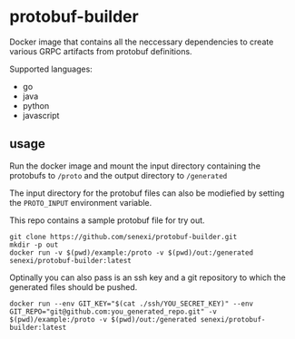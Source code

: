 # protobuf-builder

Docker image that contains all the neccessary dependencies to create various GRPC artifacts 
from protobuf definitions.

Supported languages:
- go
- java
- python
- javascript
 
## usage

Run the docker image and mount the input directory containing the protobufs to `/proto` and the 
output directory to `/generated` 

The input directory for the protobuf files can also be modiefied by setting the `PROTO_INPUT` environment variable.

This repo contains a sample protobuf file for try out.

```
git clone https://github.com/senexi/protobuf-builder.git 
mkdir -p out
docker run -v $(pwd)/example:/proto -v $(pwd)/out:/generated senexi/protobuf-builder:latest
```

Optinally you can also pass is an ssh key and a git repository to which the generated files should be pushed.

```
docker run --env GIT_KEY="$(cat ./ssh/YOU_SECRET_KEY)" --env GIT_REPO="git@github.com:you_generated_repo.git" -v $(pwd)/example:/proto -v $(pwd)/out:/generated senexi/protobuf-builder:latest
```
